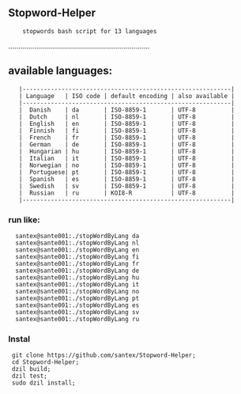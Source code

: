 

## Stopword-Helper

        stopwords bash script for 13 languages
  
.......................................................................


## available languages:
  
  
       |-----------------------------------------------------------|                                                                                   
       | Language   | ISO code | default encoding | also available |                                                                                   
       |-----------------------------------------------------------|                                                                                   
       |  Danish    | da       | ISO-8859-1       | UTF-8          |
       |  Dutch     | nl       | ISO-8859-1       | UTF-8          |
       |  English   | en       | ISO-8859-1       | UTF-8          |
       |  Finnish   | fi       | ISO-8859-1       | UTF-8          |
       |  French    | fr       | ISO-8859-1       | UTF-8          |
       |  German    | de       | ISO-8859-1       | UTF-8          |
       |  Hungarian | hu       | ISO-8859-1       | UTF-8          |
       |  Italian   | it       | ISO-8859-1       | UTF-8          |
       |  Norwegian | no       | ISO-8859-1       | UTF-8          |
       |  Portuguese| pt       | ISO-8859-1       | UTF-8          |
       |  Spanish   | es       | ISO-8859-1       | UTF-8          |
       |  Swedish   | sv       | ISO-8859-1       | UTF-8          |
       |  Russian   | ru       | KOI8-R           | UTF-8          |
       |-----------------------------------------------------------|
  

###  run like:
      santex@sante001:./stopWordByLang da 
      santex@sante001:./stopWordByLang nl 
      santex@sante001:./stopWordByLang en 
      santex@sante001:./stopWordByLang fi 
      santex@sante001:./stopWordByLang fr 
      santex@sante001:./stopWordByLang de 
      santex@sante001:./stopWordByLang hu 
      santex@sante001:./stopWordByLang it 
      santex@sante001:./stopWordByLang no 
      santex@sante001:./stopWordByLang pt 
      santex@sante001:./stopWordByLang es 
      santex@sante001:./stopWordByLang sv 
      santex@sante001:./stopWordByLang ru 

### Instal

     git clone https://github.com/santex/Stopword-Helper;
     cd Stopword-Helper;
     dzil build;
     dzil test;
     sudo dzil install;
